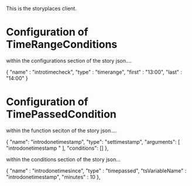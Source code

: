 This is the storyplaces client.


Configuration of TimeRangeConditions
====================================

within the configurations section of the story json....
 
{
      "name" : "introtimecheck",
      "type" : "timerange",
      "first" : "13:00",
      "last" : "14:00" 
}


Configuration of TimePassedCondition
====================================

within the function seciton of the story json....

{
      "name": "introdonetimestamp",
      "type": "settimestamp",
      "arguments": [
        "introdonetimestamp "
      ],
      "conditions": []
},


within the conditions section of the story json...

  {
      "name" : "introdonetimesince",
      "type" : "timepassed",
      "tsVariableName" : "introdonetimestamp",
      "minutes" : 10 
},


